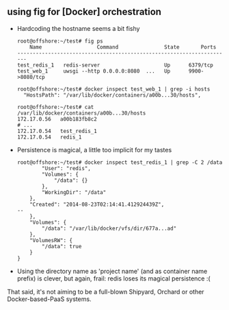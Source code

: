 

using fig for [Docker] orchestration
------------------------------------

* Hardcoding the hostname seems a bit fishy

  ```
  root@offshore:~/test# fig ps
      Name                  Command               State       Ports      
  ----------------------------------------------------------------------
  test_redis_1   redis-server                     Up      6379/tcp       
  test_web_1     uwsgi --http 0.0.0.0:8080  ...   Up      9900->8080/tcp 
  
  root@offshore:~/test# docker inspect test_web_1 | grep -i hosts
    "HostsPath": "/var/lib/docker/containers/a00b...30/hosts",

  root@offshore:~/test# cat /var/lib/docker/containers/a00b...30/hosts
  172.17.0.56   a00b183fb8c2
  # ...
  172.17.0.54   test_redis_1
  172.17.0.54   redis_1
  ```

* Persistence is magical, a little too implicit for my tastes
  ```
  root@offshore:~/test# docker inspect test_redis_1 | grep -C 2 /data
          "User": "redis",
          "Volumes": {
              "/data": {}
          },
          "WorkingDir": "/data"
      },
      "Created": "2014-08-23T02:14:41.412924439Z",
  --
      },
      "Volumes": {
          "/data": "/var/lib/docker/vfs/dir/677a...ad"
      },
      "VolumesRW": {
          "/data": true
      }
  }
  ```
* Using the directory name as 'project name' (and as container name prefix) is clever, but again, frail: redis loses its magical persistence :(

That said, it's not aiming to be a full-blown Shipyard, Orchard or other Docker-based-PaaS systems.
